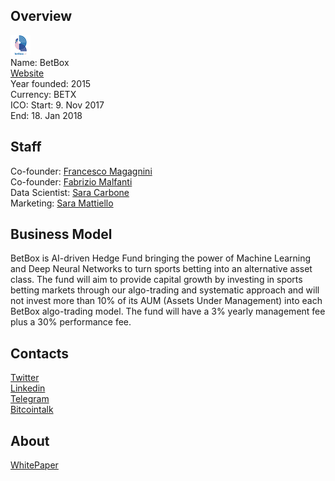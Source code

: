 ## Overview
![logo](../projects/logo/betbox.png)  
Name: BetBox  
[Website](https://betbox.ai/)  
Year founded: 2015  
Currency: BETX  
ICO: Start: 9. Nov 2017  
End: 18. Jan 2018
## Staff
Co-founder: [Francesco Magagnini](../people/francesco_magagnini.md)  
Co-founder: [Fabrizio Malfanti](../people/fabrizio_malfanti.md)  
Data Scientist: [Sara Carbone](../people/sara_carbone.md)  
Marketing: [Sara Mattiello](../people/sara_mattiello.md)
## Business Model
BetBox is AI-driven Hedge Fund bringing the power of Machine Learning and Deep Neural Networks to turn sports betting into an alternative asset class. The fund will aim to provide capital growth by investing in sports betting markets through our algo-trading and systematic approach and will not invest more than 10% of its AUM (Assets Under Management) into each BetBox algo-trading model. The fund will have a 3% yearly management fee plus a 30% performance fee.
## Contacts  
[Twitter](https://twitter.com/betboxAI)  
[Linkedin](https://www.linkedin.com/company/10176220/)        
[Telegram](https://t.me/BetBoxAI)  
[Bitcointalk](https://bitcointalk.org/index.php?topic=2315347)
## About  
[WhitePaper](https://betbox.ai/BetBoxBizWhitepaper.pdf)  
